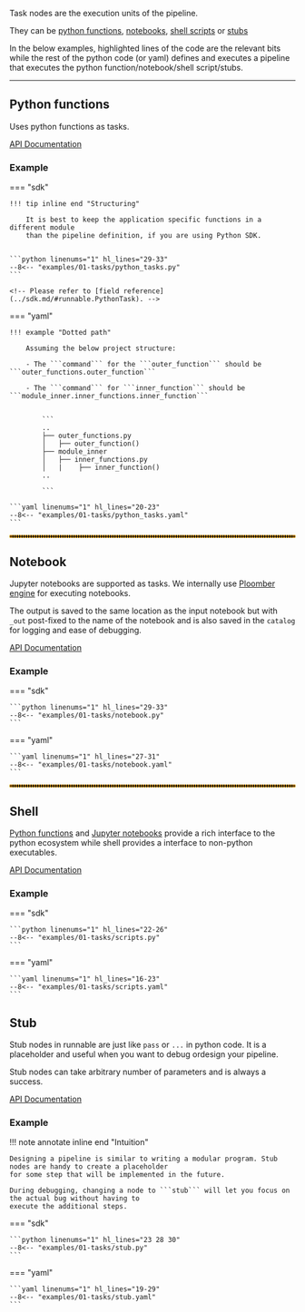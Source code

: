 Task nodes are the execution units of the pipeline.

They can be [python functions](#python_functions), [notebooks](#notebook),
[shell scripts](#shell) or [stubs](#stub)

In the below examples, highlighted lines of the code are the relevant bits while
the rest of the python code (or yaml) defines and executes a pipeline that executes
the python function/notebook/shell script/stubs.


---

## Python functions

Uses python functions as tasks.

[API Documentation](../reference.md/#pythontask)

### Example

=== "sdk"

    !!! tip inline end "Structuring"

        It is best to keep the application specific functions in a different module
        than the pipeline definition, if you are using Python SDK.


    ```python linenums="1" hl_lines="29-33"
    --8<-- "examples/01-tasks/python_tasks.py"
    ```

    <!-- Please refer to [field reference](../sdk.md/#runnable.PythonTask). -->

=== "yaml"

    !!! example "Dotted path"

        Assuming the below project structure:

        - The ```command``` for the ```outer_function``` should be ```outer_functions.outer_function```

        - The ```command``` for ```inner_function``` should be ```module_inner.inner_functions.inner_function```


            ```
            ..
            ├── outer_functions.py
            │   ├── outer_function()
            ├── module_inner
            │   ├── inner_functions.py
            │   |    ├── inner_function()
            ..

            ```

    ```yaml linenums="1" hl_lines="20-23"
    --8<-- "examples/01-tasks/python_tasks.yaml"
    ```



<hr style="border:2px dotted orange">

## Notebook


Jupyter notebooks are supported as tasks. We internally use
[Ploomber engine](https://github.com/ploomber/ploomber-engine) for executing notebooks.

The output is saved to the same location as the input notebook but with ```_out``` post-fixed to
the name of the notebook and is also saved in the ```catalog``` for logging and ease of debugging.

[API Documentation](../reference.md/#notebooktask)

### Example

=== "sdk"

    ```python linenums="1" hl_lines="29-33"
    --8<-- "examples/01-tasks/notebook.py"
    ```

=== "yaml"

    ```yaml linenums="1" hl_lines="27-31"
    --8<-- "examples/01-tasks/notebook.yaml"
    ```



<hr style="border:2px dotted orange">

## Shell

[Python functions](#python_functions) and [Jupyter notebooks](#notebook) provide a rich interface to the python
ecosystem while shell provides a interface to non-python executables.

[API Documentation](../reference.md/#shelltask)

### Example

=== "sdk"

    ```python linenums="1" hl_lines="22-26"
    --8<-- "examples/01-tasks/scripts.py"
    ```

=== "yaml"

    ```yaml linenums="1" hl_lines="16-23"
    --8<-- "examples/01-tasks/scripts.yaml"
    ```


## Stub

Stub nodes in runnable are just like ```pass``` or ```...``` in python code.
It is a placeholder and useful when you want to debug ordesign your pipeline.

Stub nodes can take arbitrary number of parameters and is always a success.

[API Documentation](../reference.md/#stub)

### Example

!!! note annotate inline end "Intuition"

    Designing a pipeline is similar to writing a modular program. Stub nodes are handy to create a placeholder
    for some step that will be implemented in the future.

    During debugging, changing a node to ```stub``` will let you focus on the actual bug without having to
    execute the additional steps.


=== "sdk"

    ```python linenums="1" hl_lines="23 28 30"
    --8<-- "examples/01-tasks/stub.py"
    ```

=== "yaml"

    ```yaml linenums="1" hl_lines="19-29"
    --8<-- "examples/01-tasks/stub.yaml"
    ```
